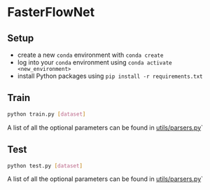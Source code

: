 # FasterFlowNet

## Setup

- create a new `conda` environment with `conda create`
- log into your `conda` environment using `conda activate <new_environment>`
- install Python packages using `pip install -r requirements.txt`

## Train

```bash
python train.py [dataset]
```

A list of all the optional parameters can be found in [utils/parsers.py](utils/parsers.py)`

## Test

```bash
python test.py [dataset]
```

A list of all the optional parameters can be found in [utils/parsers.py](utils/parsers.py)`

